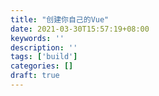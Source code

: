 ```yaml
---
title: "创建你自己的Vue"
date: 2021-03-30T15:57:19+08:00
keywords: ''
description: ''
tags: ['build']
categories: []
draft: true
---
```


